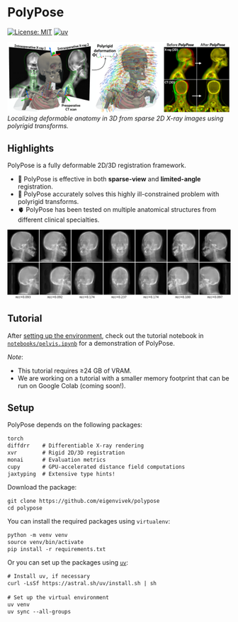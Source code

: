 # PolyPose

<!-- [![Paper shield](https://img.shields.io/badge/arXiv-2503.16309-red.svg)](https://arxiv.org/abs/2503.16309) -->
<!-- <a href="https://colab.research.google.com/drive/1hzYpjoVjGUF-nvhF_p0fMKCJPbrmUtUl?usp=sharing"><img alt="Colab" src="https://colab.research.google.com/assets/colab-badge.svg"></a> -->
[![License: MIT](https://img.shields.io/badge/License-MIT-blue.svg)](LICENSE)
[![uv](https://img.shields.io/endpoint?url=https://raw.githubusercontent.com/astral-sh/uv/main/assets/badge/v0.json)](https://github.com/astral-sh/uv)


![PolyPose](.github/image.png)
*Localizing deformable anatomy in 3D from sparse 2D X-ray images using polyrigid transforms.*

## Highlights

PolyPose is a fully deformable 2D/3D registration framework.

- 🔭 PolyPose is effective in both **sparse-view** and **limited-angle** registration.
- 🦾 PolyPose accurately solves this highly ill-constrained problem with polyrigid transforms.
- 🫀 PolyPose has been tested on multiple anatomical structures from different clinical specialties.

![PolyPose](.github/polypose.webp)

## Tutorial

After [setting up the environment](#setup), check out the tutorial notebook in [`notebooks/pelvis.ipynb`](notebooks/pelvis.ipynb) for a demonstration of PolyPose.

*Note*: 

- This tutorial requires ≥24 GB of VRAM.
- We are working on a tutorial with a smaller memory footprint that can be run on Google Colab (coming soon!).

## Setup

PolyPose depends on the following packages:
```
torch
diffdrr    # Differentiable X-ray rendering
xvr        # Rigid 2D/3D registration
monai      # Evaluation metrics
cupy       # GPU-accelerated distance field computations
jaxtyping  # Extensive type hints!
```

Download the package:
```
git clone https://github.com/eigenvivek/polypose
cd polypose
```

You can install the required packages using `virtualenv`:
```
python -m venv venv
source venv/bin/activate
pip install -r requirements.txt
```

Or you can set up the packages using [`uv`](https://docs.astral.sh/uv/):
```
# Install uv, if necessary
curl -LsSf https://astral.sh/uv/install.sh | sh

# Set up the virtual environment
uv venv
uv sync --all-groups
```
